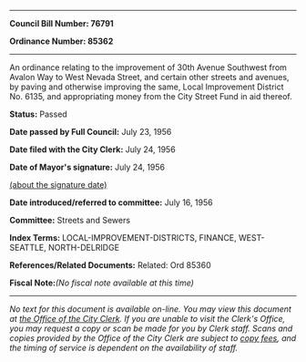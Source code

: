 

********

**Council Bill Number: 76791**
   
**Ordinance Number: 85362**
********

 An ordinance relating to the improvement of 30th Avenue Southwest from Avalon Way to West Nevada Street, and certain other streets and avenues, by paving and otherwise improving the same, Local Improvement District No. 6135, and appropriating money from the City Street Fund in aid thereof.

**Status:** Passed
   
**Date passed by Full Council:** July 23, 1956
   
**Date filed with the City Clerk:** July 24, 1956
   
**Date of Mayor's signature:** July 24, 1956
   
[(about the signature date)](/~public/approvaldate.htm)
   
   
   
**Date introduced/referred to committee:** July 16, 1956
   
**Committee:** Streets and Sewers
   
   
**Index Terms:** LOCAL-IMPROVEMENT-DISTRICTS, FINANCE, WEST-SEATTLE, NORTH-DELRIDGE

**References/Related Documents:** Related: Ord 85360

**Fiscal Note:**_(No fiscal note available at this time)_
********

_No text for this document is available on-line. You may view this document at [the Office of the City Clerk](http://www.seattle.gov/leg/clerk/contactUs.htm). If you are unable to visit the Clerk's Office, you may request a copy or scan be made for you by Clerk staff. Scans and copies provided by the Office of the City Clerk are subject to [copy fees](http://clerk.seattle.gov/~public/clerkfees.htm), and the timing of service is dependent on the availability of staff._

